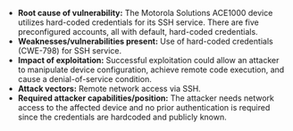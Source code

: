 - **Root cause of vulnerability:** The Motorola Solutions ACE1000 device utilizes hard-coded credentials for its SSH service. There are five preconfigured accounts, all with default, hard-coded credentials.
- **Weaknesses/vulnerabilities present:** Use of hard-coded credentials (CWE-798) for SSH service.
- **Impact of exploitation:** Successful exploitation could allow an attacker to manipulate device configuration, achieve remote code execution, and cause a denial-of-service condition.
- **Attack vectors:** Remote network access via SSH.
- **Required attacker capabilities/position:** The attacker needs network access to the affected device and no prior authentication is required since the credentials are hardcoded and publicly known.